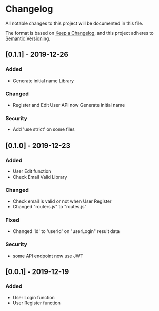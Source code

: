 # Changelog
All notable changes to this project will be documented in this file.

The format is based on [Keep a Changelog](https://keepachangelog.com/en/1.0.0/),
and this project adheres to [Semantic Versioning](https://semver.org/spec/v2.0.0.html).


## [0.1.1] - 2019-12-26
### Added
- Generate initial name Library

### Changed
- Register and Edit User API now Generate initial name

### Security
- Add 'use strict' on some files

## [0.1.0] - 2019-12-23
### Added
- User Edit function
- Check Email Valid Library

### Changed
- Check email is valid or not when User Register
- Changed "routers.js" to "routes.js"

### Fixed
- Changed 'id' to 'userId' on "userLogin" result data

### Security
- some API endpoint now use JWT

## [0.0.1] - 2019-12-19
### Added
- User Login function
- User Register function
